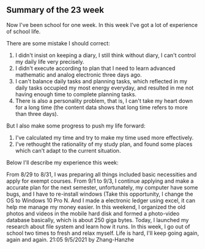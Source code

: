 ## Summary of the 23 week
Now I've been school for one week. In this week I've got a lot of experience of school life. 

There are some mistake I should correct:
1. I didn't insist on keeping a diary, I still think without diary, I can't control my daily life very precisely. 
2. I didn't execute according to plan that I need to learn advanced mathematic and analog electronic three days ago. 
3. I can't balance daily tasks and planning tasks, which reflected in my daily tasks occupied my most energy everyday, and resulted in me not having enough time to complete planning tasks. 
4. There is also a personality problem, that is, I can't take my heart down for a long time (the content data shows that long time refers to more than three days).

But I also make some progress to push my life forward:
1. I've calculated my time and try to make my time used more effectively. 
2. I've rethought the rationality of my study plan, and found some places which can't adapt to the current situation.

Below I'll describe my experience this week:

From 8/29 to 8/31, I was preparing all things included basic necessities and apply for exempt courses. 
From 9/1 to 9/3, I continue applying and make a accurate plan for the next semester, unfortunately, my computer have some bugs, and I have to re-install windows (Take this opportunity, I change the OS to Windows 10 Pro N. And I made a electronic ledger using excel, it can help me manage my money easier.
In this weekend, I organized the old photos and videos in the mobile hard disk and formed a photo-video database basically, which is about 250 giga bytes. Today, I launched my research about file system and learn how it runs.
In this week, I go out of school two times to fresh and relax myself. Life is hard, I'll keep going again, again and again.
21:05 9/5/2021 by Zhang-Hanzhe